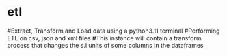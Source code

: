 # etl
#Extract, Transform and Load data using a python3.11 terminal
#Performing ETL on csv, json and xml files
#This instance will contain a transform process that changes the s.i units of some columns in the dataframes
